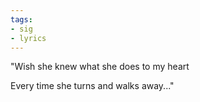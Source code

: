 ```yaml
---
tags:
- sig
- lyrics
---
```




"Wish she knew what she does to my heart

 Every time she turns and walks away..."